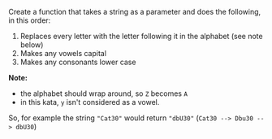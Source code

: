 Create a function that takes a string as a parameter and does the following, in this order:

1. Replaces every letter with the letter following it in the alphabet (see note below)
1. Makes any vowels capital
1. Makes any consonants lower case

**Note:** 
* the alphabet should wrap around, so `Z` becomes `A`
* in this kata, `y` isn't considered as a vowel.

So, for example the string `"Cat30"` would return `"dbU30"` (`Cat30 --> Dbu30 --> dbU30`)
